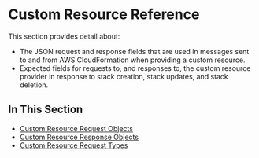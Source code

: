 # Custom Resource Reference<a name="crpg-ref"></a>

This section provides detail about:
+ The JSON request and response fields that are used in messages sent to and from AWS CloudFormation when providing a custom resource\.
+ Expected fields for requests to, and responses to, the custom resource provider in response to stack creation, stack updates, and stack deletion\.

## In This Section<a name="w6345ab1c19c25c17b7"></a>
+ [Custom Resource Request Objects](crpg-ref-requests.md)
+ [Custom Resource Response Objects](crpg-ref-responses.md)
+ [Custom Resource Request Types](crpg-ref-requesttypes.md)